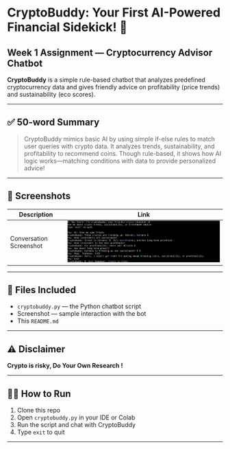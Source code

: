 # CryptoBuddy: Your First AI-Powered Financial Sidekick! 🌟

## Week 1 Assignment — Cryptocurrency Advisor Chatbot

**CryptoBuddy** is a simple rule-based chatbot that analyzes predefined cryptocurrency data and gives friendly advice on profitability (price trends) and sustainability (eco scores).  

---

## ✅ 50-word Summary

> CryptoBuddy mimics basic AI by using simple if-else rules to match user queries with crypto data. It analyzes trends, sustainability, and profitability to recommend coins. Though rule-based, it shows how AI logic works—matching conditions with data to provide personalized advice!

---

## 📸 Screenshots

| Description | Link |
| ----------- | ---- |
| Conversation Screenshot | ![Screenshot](./Screenshot.png) |
---

## 📂 Files Included

- `cryptobuddy.py` — the Python chatbot script
- Screenshot — sample interaction with the bot
- This `README.md`

---

## ⚠️ Disclaimer

**Crypto is risky, Do Your Own Research !**

---

## 👨‍💻 How to Run

1. Clone this repo  
2. Open `cryptobuddy.py` in your IDE or Colab  
3. Run the script and chat with CryptoBuddy  
4. Type `exit` to quit

---
